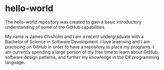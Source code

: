 # hello-world
The hello-world repository was created to gain a basic introductory understanding of some of the GitHub capabilities.

My name is James Chisholm and I am a recent undergraduate with a Bachelor of Science in Software Development. I love leaerning and I am practicing on GitHub in order to have a repository to place my programs. I am currently spending a large portion of my free time to learn about GitHub, software design patterns, and further my knowledge in the C# programming language.
